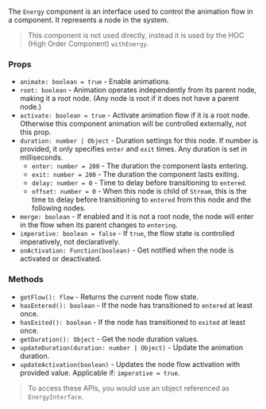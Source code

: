 The `Energy` component is an interface used to control the animation flow
in a component. It represents a node in the system.

> This component is not used directly, instead it is used by the HOC
(High Order Component) `withEnergy`.

### Props

- `animate: boolean = true` - Enable animations.
- `root: boolean` - Animation operates independently from its parent node,
making it a root node. (Any node is root if it does not have a parent node.)
- `activate: boolean = true` - Activate animation flow if it is a root node.
Otherwise this component animation will be controlled externally, not this prop.
- `duration: number | Object` - Duration settings for this node. If number is
provided, it only specifies `enter` and `exit` times. Any duration is set in
milliseconds.
  - `enter: number = 200` - The duration the component lasts entering.
  - `exit: number = 200` - The duration the component lasts exiting.
  - `delay: number = 0` - Time to delay before transitioning to `entered`.
  - `offset: number = 0` - When this node is child of `Stream`, this is the
  time to delay before transitioning to `entered` from this node and the
  following nodes.
- `merge: boolean` - If enabled and it is not a root node, the node will enter
in the flow when its parent changes to `entering`.
- `imperative: boolean = false` - If `true`, the flow state is controlled
imperatively, not declaratively.
- `onActivation: Function(boolean)` - Get notified when the node is activated or
deactivated.

### Methods

- `getFlow(): flow` - Returns the current node flow state.
- `hasEntered(): boolean` - If the node has transitioned to `entered` at least once.
- `hasExited(): boolean` - If the node has transitioned to `exited` at least once.
- `getDuration(): Object` - Get the node duration values.
- `updateDuration(duration: number | Object)` - Update the animation duration.
- `updateActivation(boolean)` - Updates the node flow activation with provided
value. Applicable if: `imperative = true`.

> To access these APIs, you would use an object referenced as `EnergyInterface`.
